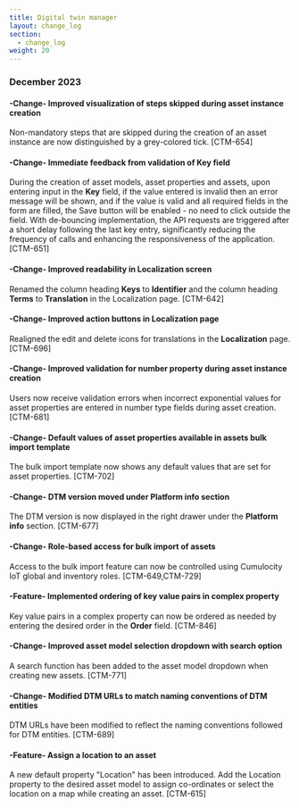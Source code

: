 ```yaml
---
title: Digital twin manager
layout: change_log
section:
  - change_log
weight: 20
---
```



### December 2023

#### -Change- Improved visualization of steps skipped during asset instance creation

Non-mandatory steps that are skipped during the creation of an asset instance are now distinguished by a grey-colored tick. [CTM-654]

#### -Change- Immediate feedback from validation of Key field

During the creation of asset models, asset properties and assets, upon entering input in the **Key** field, if the value entered is invalid then an error message will be shown, and if the value is valid and all required fields in the form are filled, the Save button will be enabled - no need to click outside the field. With de-bouncing implementation, the API requests are triggered after a short delay following the last key entry, significantly reducing the frequency of calls and enhancing the responsiveness of the application. [CTM-651]

#### -Change- Improved readability in Localization screen

Renamed the column heading <b>Keys</b> to <b>Identifier</b> and the column heading <b>Terms</b> to <b>Translation</b> in the Localization page. [CTM-642]

#### -Change- Improved action buttons in Localization page

Realigned the edit and delete icons for translations in the <b>Localization</b> page. [CTM-696]

#### -Change- Improved validation for number property during asset instance creation

Users now receive validation errors when incorrect exponential values for asset properties are entered in number type fields during asset creation. [CTM-681]

#### -Change- Default values of asset properties available in assets bulk import template

The bulk import template now shows any default values that are set for asset properties. [CTM-702]

#### -Change- DTM version moved under Platform info section

The DTM version is now displayed in the right drawer under the **Platform info** section. [CTM-677]

#### -Change- Role-based access for bulk import of assets

Access to the bulk import feature can now be controlled using Cumulocity IoT global and inventory roles. [CTM-649,CTM-729]

#### -Feature- Implemented ordering of key value pairs in complex property

Key value pairs in a complex property can now be ordered as needed by entering the desired order in the **Order** field. [CTM-846]

#### -Change- Improved asset model selection dropdown with search option

A search function has been added to the asset model dropdown when creating new assets. [CTM-771]

#### -Change- Modified DTM URLs to match naming conventions of DTM entities

DTM URLs have been modified to reflect the naming conventions followed for DTM entities. [CTM-689]

#### -Feature- Assign a location to an asset

A new default property "Location" has been introduced. Add the Location property to the desired asset model to assign co-ordinates or select the location on a map while creating an asset. [CTM-615]